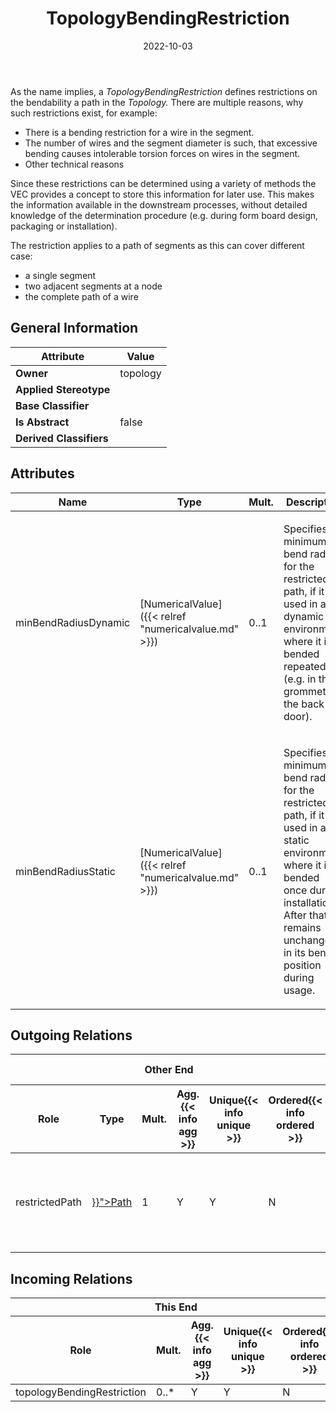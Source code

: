 ﻿---
title: TopologyBendingRestriction
toc: false
type: specs
date: "2022-10-03"
draft: false
specification: VEC
version: 2.0.1
documentType: "Recommendation"
elementType: Class
classes:
  - TopologyBendingRestriction
menu_name: vec-2.0.1
---
<p> As the name implies, a <i>TopologyBendingRestriction</i> defines restrictions on the bendability a path in the <i>Topology.</i> There are multiple reasons, why such restrictions exist, for example:      </p>      <ul>       <li> There is a bending restriction for a wire in the segment.        </li>       <li> The number of wires and the segment diameter is such, that excessive bending causes intolerable torsion forces on wires in the segment.        </li>       <li> Other technical reasons        </li>     </ul>     <p> Since these restrictions can be determined using a variety of methods the VEC provides a concept to store this information for later use. This makes the information available in the downstream processes, without detailed knowledge of the determination procedure (e.g. during form board design, packaging or installation).      </p>      <p> The restriction applies to a path of segments as this can cover different case:      </p>      <ul>       <li> a single segment        </li>       <li> two adjacent segments at a node        </li>       <li> the complete path of a wire        </li>     </ul>

## General Information

| Attribute               | Value |
|-------------------------|-------|
| **Owner**               | topology |
| **Applied Stereotype**  |   |
| **Base Classifier**     |   |
| **Is Abstract**         | false |
| **Derived Classifiers** |   |

## Attributes
|  Name  |  Type  |  Mult.  |  Description  |  Owning Classifier  |
|--------|--------|---------|---------------|--------------|
|minBendRadiusDynamic| [NumericalValue]({{< relref "numericalvalue.md" >}}) | 0..1 | <p> Specifies the minimum bend radius for the restricted path, if it is used in a dynamic environment, where it is bended repeatedly (e.g. in the grommet of the back door).      </p> | [TopologyBendingRestriction]({{< relref "topologybendingrestriction.md" >}}) |
|minBendRadiusStatic| [NumericalValue]({{< relref "numericalvalue.md" >}}) | 0..1 | <p> Specifies the minimum bend radius for the restricted path, if it is used in a static environment, where it is bended once during installation. After that it remains unchanged in its bended position during usage.      </p> | [TopologyBendingRestriction]({{< relref "topologybendingrestriction.md" >}}) |

## Outgoing Relations
<table>
    <thead>
        <tr>
           <th colspan="6">Other End</th>
           <th colspan="1">This End</th>
           <th colspan="1">General</th>
        </tr>
        <tr>
           <th>Role</th>
           <th>Type</th>
           <th>Mult.</th>
           <th>Agg.{{< info agg >}}</th>
           <th>Unique{{< info unique >}}</th>
           <th>Ordered{{< info ordered >}}</th>
           <th>Mult.</th>
           <th>Description</th>
        </tr>
    <thead>
    <tbody>
    <tr>
        <td>restrictedPath</td>
        <td><a href="{{< relref "path.md" >}}">Path</a></td>
        <td>1</td>
        <td>Y</td>
        <td>Y</td>
        <td>N</td>
        <td>0..1</td>
        <td><p> The path that defines the restricted way in the topology.      </p></td>
    </tr>
    </tbody>
</table>

##  Incoming Relations
<table>
    <thead>
        <tr>
           <th colspan="5">This End</th>
           <th colspan="2">Other End</th>
           <th colspan="1">General</th>
        </tr>
        <tr>
           <th>Role</th>
           <th>Mult.</th>
           <th>Agg.{{< info agg >}}</th>
           <th>Unique{{< info unique >}}</th>
           <th>Ordered{{< info ordered >}}</th>
           <th>Type</th>
           <th>Mult.</th>
           <th>Description</th>
        </tr>
    <thead>
    <tbody>
    <tr>
        <td>topologyBendingRestriction</td>
        <td>0..*</td>
        <td>Y</td>
        <td>Y</td>
        <td>N</td>
        <td><a href="{{< relref "topologybendingrestrictionspecification.md" >}}">TopologyBendingRestrictionSpecification</a></td>
        <td>1</td>
        <td></td>
    </tr>
    </tbody>
</table>




